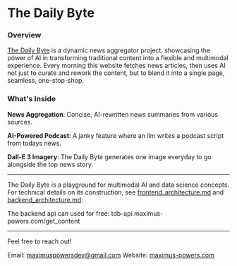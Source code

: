 # The Daily Byte


### Overview

[The Daily Byte](http://thedailybyte.maximus-powers.com) is a dynamic news aggregator project, showcasing the power of AI in transforming traditional content into a flexible and multimodal experience. Every morning this website fetches news articles, then uses AI not just to curate and rework the content, but to blend it into a single page, seamless, one-stop-shop.


### What's Inside

**News Aggregation**: Concise, AI-rewritten news summaries from various sources.

**AI-Powered Podcast**: A janky feature where an llm writes a podcast script from todays news.

**Dall-E 3 Imagery**: The Daily Byte generates one image everyday to go alongside the top news story.

---

The Daily Byte is a playground for multimodal AI and data science concepts. For technical details on its construction, see [frontend_architecture.md](docs/frontend_architecture.md) and [backend_architecture.md](docs/backend_architecture.md).

The backend api can used for free: tdb-api.maximus-powers.com/get_content

---

Feel free to reach out!

Email: maximuspowersdev@gmail.com
Website: [maximus-powers.com](http://maximus-powers.com)
